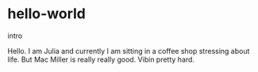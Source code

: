 # hello-world
intro

Hello. I am Julia and currently I am sitting in a coffee shop stressing about life. 
But Mac Miller is really really good. Vibin pretty hard.
